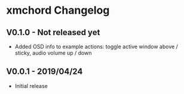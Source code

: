 xmchord Changelog
=================

V0.1.0 - Not released yet
-------------------------
* Added OSD info to example actions: toggle active window above / sticky, audio volume up / down 


V0.0.1 - 2019/04/24
-------------------
* Initial release
